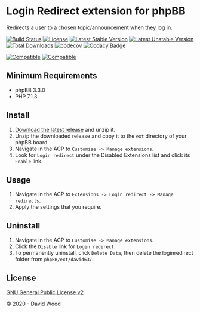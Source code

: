 # Login Redirect extension for phpBB

Redirects a user to a chosen topic/announcement when they log in.

[![Build Status](https://github.com/david63/loginredirect/workflows/Tests/badge.svg)](https://github.com/phpbb-extensions/david63/loginredirect)
[![License](https://poser.pugx.org/david63/loginredirect/license)](https://packagist.org/packages/david63/loginredirect)
[![Latest Stable Version](https://poser.pugx.org/david63/loginredirect/v/stable)](https://packagist.org/packages/david63/loginredirect)
[![Latest Unstable Version](https://poser.pugx.org/david63/loginredirect/v/unstable)](https://packagist.org/packages/david63/loginredirect)
[![Total Downloads](https://poser.pugx.org/david63/loginredirect/downloads)](https://packagist.org/packages/david63/loginredirect)
[![codecov](https://codecov.io/gh/david63/loginredirect/branch/master/graph/badge.svg?token=D2500PgRex)](https://codecov.io/gh/david63/loginredirect)
[![Codacy Badge](https://api.codacy.com/project/badge/Grade/1e345cbce32b4f42b577fffca97d4a99)](https://www.codacy.com/manual/david63/loginredirect?utm_source=github.com&amp;utm_medium=referral&amp;utm_content=david63/loginredirect&amp;utm_campaign=Badge_Grade)

[![Compatible](https://img.shields.io/badge/compatible-phpBB:3.2.x-blue.svg)](https://shields.io/)
[![Compatible](https://img.shields.io/badge/compatible-phpBB:3.3.x-blue.svg)](https://shields.io/)

## Minimum Requirements
* phpBB 3.3.0
* PHP 7.1.3

## Install
1. [Download the latest release](https://github.com/david63/loginredirect/archive/3.2.zip) and unzip it.
2. Unzip the downloaded release and copy it to the `ext` directory of your phpBB board.
3. Navigate in the ACP to `Customise -> Manage extensions`.
4. Look for `Login redirect` under the Disabled Extensions list and click its `Enable` link.

## Usage
1. Navigate in the ACP to `Extensions -> Login redirect -> Manage redirects`.
2. Apply the settings that you require.

## Uninstall
1. Navigate in the ACP to `Customise -> Manage extensions`.
2. Click the `Disable` link for `Login redirect`.
3. To permanently uninstall, click `Delete Data`, then delete the loginredirect folder from `phpBB/ext/david63/`.

## License
[GNU General Public License v2](http://opensource.org/licenses/GPL-2.0)

© 2020 - David Wood